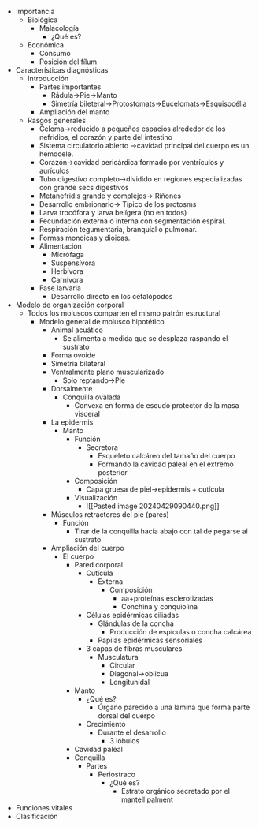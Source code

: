 - Importancia 
	- Biológica
		- Malacología
			- ¿Qué es?
	- Económica
		- Consumo
		- Posición del fílum
- Características diagnósticas
	- Introducción
		- Partes importantes
			- Rádula→Pie→Manto
			- Simetría bileteral→Protostomats→Eucelomats→Esquisocélia
		- Ampliación del manto
	- Rasgos generales
		- Celoma→reducido a pequeños espacios alrededor de los nefridios, el corazón y parte del intestino
		- Sistema circulatorio abierto →cavidad principal del cuerpo es un hemocele.
		- Corazón→cavidad pericárdica formado por ventrículos y aurículos
		- Tubo digestivo completo→dividido en regiones especializadas con grande secs digestivos
		- Metanefridis grande y complejos→ Riñones
		- Desarrollo embrionario→ Típico de los protosms
		- Larva trocófora y larva belígera (no en todos)
		- Fecundación externa o interna con segmentación espiral.
		- Respiración tegumentaria, branquial o pulmonar.
		- Formas monoicas y dioicas.
		- Alimentación 
			- Micrófaga 
			- Suspensívora
			- Herbívora
			- Carnívora
		- Fase larvaria
			- Desarrollo directo en los cefalópodos
- Modelo de organización corporal
	- Todos los moluscos comparten el mismo patrón estructural
		- Modelo general de molusco hipotético
			- Animal acuático
				- Se alimenta a medida que se desplaza raspando el sustrato
			- Forma ovoide
			- Simetría bilateral
			- Ventralmente plano muscularizado
				- Solo reptando→Pie
			- Dorsalmente 
				- Conquilla ovalada
					- Convexa en forma de escudo protector de la masa visceral
			- La epidermis
				- Manto
					- Función 
						- Secretora
							- Esqueleto calcáreo del tamaño del cuerpo 
							- Formando la cavidad paleal en el extremo posterior
					- Composición
						- Capa gruesa de piel→epidermis + cutícula
					- Visualización
						- ![[Pasted image 20240429090440.png]]
			- Músculos retractores del pie (pares)
				- Función
					- Tirar de la conquilla hacia abajo con tal de pegarse al sustrato
			- Ampliación del cuerpo 
				- El cuerpo
					- Pared corporal
						- Cutícula
							- Externa
								- Composición
									- aa+proteínas esclerotizadas 
									- Conchina y conquiolina
						- Células epidérmicas ciliadas
							- Glándulas de la concha
								- Producción de espículas o concha calcárea
							- Papilas epidérmicas sensoriales
						- 3 capas de fibras musculares
							- Musculatura 
								- Circular
								- Diagonal→oblicua
								- Longitunidal
					- Manto
						- ¿Qué es?
							- Órgano parecido a una lamina que forma parte dorsal del cuerpo
						- Crecimiento
							- Durante el desarrollo 
								- 3 lóbulos
					- Cavidad paleal
					- Conquilla
						- Partes
							- Periostraco
								- ¿Qué es?
									- Estrato orgánico secretado por el mantell palment 
- Funciones vitales
- Clasificación